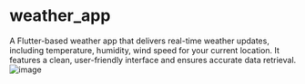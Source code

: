 # weather_app
A Flutter-based weather app that delivers real-time weather updates, including temperature, humidity, wind speed for your current location.
It features a clean, user-friendly interface and ensures accurate data retrieval.
![image](https://github.com/user-attachments/assets/e39c7246-7893-42e4-a389-97674327d073)
